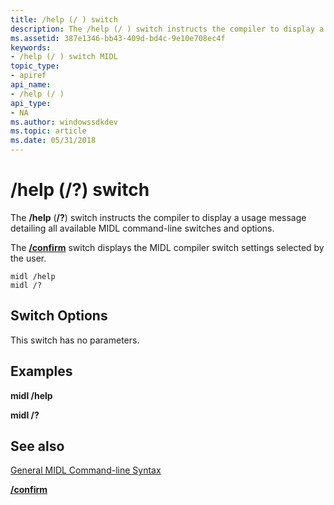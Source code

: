 ```yaml
---
title: /help (/ ) switch
description: The /help (/ ) switch instructs the compiler to display a usage message detailing all available MIDL command-line switches and options.
ms.assetid: 387e1346-bb43-409d-bd4c-9e10e708ec4f
keywords:
- /help (/ ) switch MIDL
topic_type:
- apiref
api_name:
- /help (/ )
api_type:
- NA
ms.author: windowssdkdev
ms.topic: article
ms.date: 05/31/2018
---
```


# /help (/?) switch

The **/help** (**/?**) switch instructs the compiler to display a usage message detailing all available MIDL command-line switches and options.

The [**/confirm**](-confirm.md) switch displays the MIDL compiler switch settings selected by the user.

``` syntax
midl /help
midl /?
```

## Switch Options

This switch has no parameters.

## Examples

**midl /help**

**midl /?**

## See also

<dl> <dt>

[General MIDL Command-line Syntax](general-midl-command-line-syntax.md)
</dt> <dt>

[**/confirm**](-confirm.md)
</dt> </dl>

 

 




